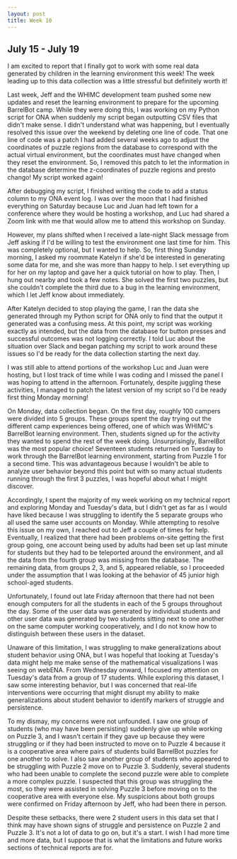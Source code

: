 ```yaml
---
layout: post
title: Week 10
---
```

## July 15 - July 19

I am excited to report that I finally got to work with some real data generated by children in the learning environment this week! The week leading up to this data collection was a little stressful but definitely worth it!

Last week, Jeff and the WHIMC development team pushed some new updates and reset the learning environment to prepare for the upcoming BarrelBot camp. While they were doing this, I was working on my Python script for ONA when suddenly my script began outputting CSV files that didn't make sense. I didn't understand what was happening, but I eventually resolved this issue over the weekend by deleting one line of code. That one line of code was a patch I had added several weeks ago to adjust the coordinates of puzzle regions from the database to correspond with the actual virtual environment, but the coordinates must have changed when they reset the environment. So, I removed this patch to let the information in the database determine the z-coordinates of puzzle regions and presto chango! My script worked again!

After debugging my script, I finished writing the code to add a status column to my ONA event log. I was over the moon that I had finished everything on Saturday because Luc and Juan had left town for a conference where they would be hosting a workshop, and Luc had shared a Zoom link with me that would allow me to attend this workshop on Sunday.

However, my plans shifted when I received a late-night Slack message from Jeff asking if I'd be willing to test the environment one last time for him. This was completely optional, but I wanted to help. So, first thing Sunday morning, I asked my roommate Katelyn if she'd be interested in generating some data for me, and she was more than happy to help. I set everything up for her on my laptop and gave her a quick tutorial on how to play. Then, I hung out nearby and took a few notes. She solved the first two puzzles, but she couldn't complete the third due to a bug in the learning environment, which I let Jeff know about immediately.

After Katelyn decided to stop playing the game, I ran the data she generated through my Python script for ONA only to find that the output it generated was a confusing mess. At this point, my script was working exactly as intended, but the data from the database for button presses and successful outcomes was not logging correctly. I told Luc about the situation over Slack and began patching my script to work around these issues so I'd be ready for the data collection starting the next day. 

I was still able to attend portions of the workshop Luc and Juan were hosting, but I lost track of time while I was coding and I missed the panel I was hoping to attend in the afternoon. Fortunately, despite juggling these activities, I managed to patch the latest version of my script so I'd be ready first thing Monday morning!

On Monday, data collection began. On the first day, roughly 100 campers were divided into 5 groups. These groups spent the day trying out the different camp experiences being offered, one of which was WHIMC's BarrelBot learning environment. Then, students signed up for the activity they wanted to spend the rest of the week doing. Unsurprisingly, BarrelBot was the most popular choice! Seventeen students returned on Tuesday to work through the BarrelBot learning environment, starting from Puzzle 1 for a second time. This was advantageous because I wouldn't be able to analyze user behavior beyond this point but with so many actual students running through the first 3 puzzles, I was hopeful about what I might discover.

Accordingly, I spent the majority of my week working on my technical report and exploring Monday and Tuesday's data, but I didn't get as far as I would have liked because I was struggling to identify the 5 separate groups who all used the same user accounts on Monday. While attempting to resolve this issue on my own, I reached out to Jeff a couple of times for help. Eventually, I realized that there had been problems on-site getting the first group going, one account being used by adults had been set up last minute for students but they had to be teleported around the environment, and all the data from the fourth group was missing from the database. The remaining data, from groups 2, 3, and 5, appeared reliable, so I proceeded under the assumption that I was looking at the behavior of 45 junior high school-aged students. 

Unfortunately, I found out late Friday afternoon that there had not been enough computers for all the students in each of the 5 groups throughout the day. Some of the user data was generated by individual students and other user data was generated by two students sitting next to one another on the same computer working cooperatively, and I do not know how to distinguish between these users in the dataset.

Unaware of this limitation, I was struggling to make generalizations about student behavior using ONA, but I was hopeful that looking at Tuesday's data might help me make sense of the mathematical visualizations I was seeing on webENA. From Wednesday onward, I focused my attention on Tuesday's data from a group of 17 students. While exploring this dataset, I saw some interesting behavior, but I was concerned that real-life interventions were occurring that might disrupt my ability to make generalizations about student behavior to identify markers of struggle and persistence. 

To my dismay, my concerns were not unfounded. I saw one group of students (who may have been persisting) suddenly give up while working on Puzzle 3, and I wasn't certain if they gave up because they were struggling or if they had been instructed to move on to Puzzle 4 because it is a cooperative area where pairs of students build BarrelBot puzzles for one another to solve. I also saw another group of students who appeared to be struggling with Puzzle 2 move on to Puzzle 3. Suddenly, several students who had been unable to complete the second puzzle were able to complete a more complex puzzle. I suspected that this group was struggling the most, so they were assisted in solving Puzzle 3 before moving on to the cooperative area with everyone else. My suspicions about both groups were confirmed on Friday afternoon by Jeff, who had been there in person.

Despite these setbacks, there were 2 student users in this data set that I think may have shown signs of struggle and persistence on Puzzle 2 and Puzzle 3. It's not a lot of data to go on, but it's a start. I wish I had more time and more data, but I suppose that is what the limitations and future works sections of technical reports are for.
